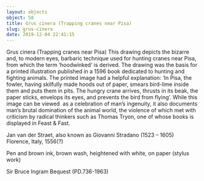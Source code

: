 ```yaml
---
layout: objects
object: 58
title: Grus cinera (Trapping cranes near Pisa)
slug: grus-cinera
date: 2019-12-04 22:41:15
---
```

Grus cinera (Trapping cranes near Pisa)  This drawing depicts the bizarre and, to modern eyes, barbaric technique used for hunting cranes near Pisa, from which the term ‘hoodwinked’ is derived. The drawing was the basis for a printed illustration published in a 1596 book dedicated to hunting and fighting animals. The printed image had a helpful explanation: ‘In Pisa, the fowler, having skilfully made hoods out of paper, smears bird-lime inside them and puts them in pits. The hungry crane arrives, thrusts in its beak, the paper sticks, envelops its eyes, and prevents the bird from flying’. While this image can be viewed  as a celebration of man’s ingenuity, it also documents man’s brutal domination of the animal world, the violence of which met with criticism by radical thinkers such as Thomas  Tryon, one of whose books is displayed in Feast  &amp; Fast.

Jan van der Straet, also known as Giovanni Stradano (1523 – 1605)  Florence, Italy, 1556(?)  

Pen and brown ink, brown wash, heightened with white, on paper (stylus work)  

Sir Bruce Ingram Bequest (PD.736-1963)
